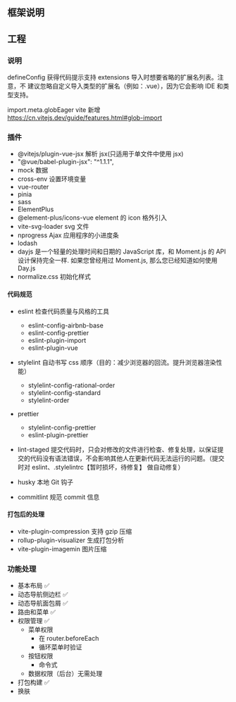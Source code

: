 ## 框架说明

## 工程

### 说明

defineConfig 获得代码提示支持
extensions 导入时想要省略的扩展名列表。注意，不 建议忽略自定义导入类型的扩展名（例如：.vue），因为它会影响 IDE 和类型支持。

import.meta.globEager vite 新增 https://cn.vitejs.dev/guide/features.html#glob-import

### 插件

- @vitejs/plugin-vue-jsx 解析 jsx(只适用于单文件中使用 jsx)
- "@vue/babel-plugin-jsx": "^1.1.1",
- mock 数据
- cross-env 设置环境变量
- vue-router
- pinia
- sass
- ElementPlus
- @element-plus/icons-vue element 的 icon 格外引入
- vite-svg-loader svg 文件
- nprogress Ajax 应用程序的小进度条
- lodash
- dayjs 是一个轻量的处理时间和日期的 JavaScript 库，和 Moment.js 的 API 设计保持完全一样. 如果您曾经用过 Moment.js, 那么您已经知道如何使用 Day.js
- normalize.css 初始化样式

#### 代码规范

- eslint 检查代码质量与风格的工具

  - eslint-config-airbnb-base
  - eslint-config-prettier
  - eslint-plugin-import
  - eslint-plugin-vue

- stylelint 自动书写 css 顺序（目的：减少浏览器的回流。提升浏览器渲染性能）
  - stylelint-config-rational-order
  - stylelint-config-standard
  - stylelint-order
- prettier

  - stylelint-config-prettier
  - eslint-plugin-prettier

- lint-staged 提交代码时，只会对修改的文件进行检查、修复处理，以保证提交的代码没有语法错误，不会影响其他人在更新代码无法运行的问题。（提交时对 eslint、.stylelintrc【暂时损坏，待修复】 做自动修复）
- husky 本地 Git 钩子
- commitlint 规范 commit 信息

#### 打包后的处理

- vite-plugin-compression 支持 gzip 压缩
- rollup-plugin-visualizer 生成打包分析
- vite-plugin-imagemin 图片压缩

### 功能处理

- 基本布局 ✅
- 动态导航侧边栏 ✅
- 动态导航面包屑 ✅
- 路由和菜单 ✅
- 权限管理 ✅
  - 菜单权限
    - 在 router.beforeEach
    - 循环菜单时验证
  - 按钮权限
    - 命令式
  - 数据权限（后台）无需处理
- 打包构建 ✅
- 换肤
